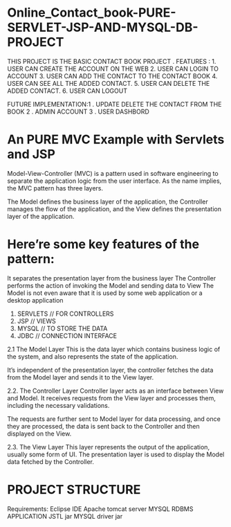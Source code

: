 # Online_Contact_book-PURE-SERVLET-JSP-AND-MYSQL-DB-PROJECT

THIS PROJECT IS THE BASIC CONTACT BOOK PROJECT .
FEATURES :  1. USER CAN CREATE THE ACCOUNT ON THE WEB 
            2. USER CAN LOGIN TO ACCOUNT 
            3. USER CAN ADD THE CONTACT TO THE CONTACT BOOK
            4. USER CAN SEE ALL THE ADDED CONTACT.
            5. USER CAN DELETE THE ADDED CONTACT.
            6. USER CAN LOGOUT 
            
FUTURE IMPLEMENTATION:1 . UPDATE DELETE THE CONTACT FROM THE BOOK
                      2 . ADMIN ACCOUNT 
                      3 . USER DASHBORD 
                      
# An PURE MVC Example with Servlets and JSP
Model-View-Controller (MVC) is a pattern used in software engineering to separate the application logic from the user interface. As the name implies, the MVC pattern has three layers.

The Model defines the business layer of the application, the Controller manages the flow of the application, and the View defines the presentation layer of the application.

# Here’re some key features of the pattern:

It separates the presentation layer from the business layer
The Controller performs the action of invoking the Model and sending data to View
The Model is not even aware that it is used by some web application or a desktop application

  1. SERVLETS  // FOR CONTROLLERS
  2. JSP  // VIEWS 
  3. MYSQL // TO STORE THE DATA
  4. JDBC  // CONNECTION INTERFACE 
  
2.1 The Model Layer
This is the data layer which contains business logic of the system, and also represents the state of the application.

It’s independent of the presentation layer, the controller fetches the data from the Model layer and sends it to the View layer.

2.2. The Controller Layer
Controller layer acts as an interface between View and Model. It receives requests from the View layer and processes them, including the necessary validations.

The requests are further sent to Model layer for data processing, and once they are processed, the data is sent back to the Controller and then displayed on the View.

2.3. The View Layer
This layer represents the output of the application, usually some form of UI. The presentation layer is used to display the Model data fetched by the Controller.
  
# PROJECT STRUCTURE 
Requirements:
Eclipse IDE
Apache tomcat server
MYSQL RDBMS APPLICATION
JSTL jar
MYSQL driver jar
